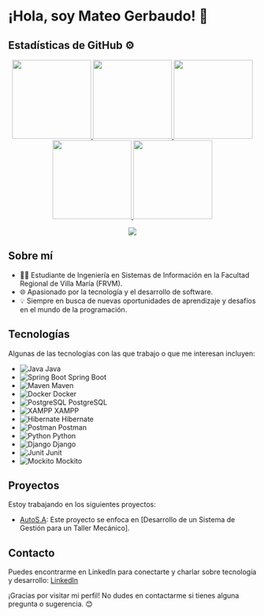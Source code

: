 # ¡Hola, soy Mateo Gerbaudo! 👋

## Estadísticas de GitHub ⚙️
<div align="center">
  <a href="https://github.com/gerbaudo19">
    <p align="center">
      <img height="160em" src="https://github-readme-stats-sigma-five.vercel.app/api?username=gerbaudo19&show_icons=true&theme=react&hide_border=true&locale=es" />
      <img height="160em" src="https://github-readme-streak-stats.herokuapp.com/?user=gerbaudo19&theme=react&hide_border=true&locale=es" />
      <img height="160em" src="https://github-profile-summary-cards.vercel.app/api/cards/most-commit-language?username=gerbaudo19&theme=react&hide_border=true&locale=es"/>
      <img height="160em" src="https://github-profile-summary-cards.vercel.app/api/cards/repos-per-language?username=gerbaudo19&theme=react&hide_border=true&locale=es"/>
      <img height="160em" src="https://github-readme-stats-sigma-five.vercel.app/api/top-langs/?username=gerbaudo19&layout=compact&langs_count=7&theme=react&hide_border=true&locale=es"/>
    </p>
  </a>
  <p align="center">
    <img src="https://user-images.githubusercontent.com/73097560/115834477-dbab4500-a447-11eb-908a-139a6edaec5c.gif">             
    <br>
  </p>
</div>

## Sobre mí
- 👨‍💻 Estudiante de Ingeniería en Sistemas de Información en la Facultad Regional de Villa María (FRVM).
- 🌐 Apasionado por la tecnología y el desarrollo de software.
- 💡 Siempre en busca de nuevas oportunidades de aprendizaje y desafíos en el mundo de la programación.

## Tecnologías
Algunas de las tecnologías con las que trabajo o que me interesan incluyen:

- ![Java]([url_del_logo_de_Java](https://www.flaticon.es/icono-gratis/java_1183618)) Java
- ![Spring Boot](url_del_logo_de_Spring_Boot) Spring Boot
- ![Maven](url_del_logo_de_Maven) Maven
- ![Docker](url_del_logo_de_Docker) Docker
- ![PostgreSQL](url_del_logo_de_PostgreSQL) PostgreSQL
- ![XAMPP](url_del_logo_de_XAMPP) XAMPP
- ![Hibernate](url_del_logo_de_Hibernate) Hibernate
- ![Postman](url_del_logo_de_Postman) Postman
- ![Python](url_del_logo_de_Python) Python
- ![Django](url_del_logo_de_Django) Django
- ![Junit](url_del_logo_de_Junit) Junit
- ![Mockito](url_del_logo_de_Mockito) Mockito

## Proyectos
Estoy trabajando en los siguientes proyectos:

- [AutoS.A](https://github.com/AgustinBartoloni/Auto-S.A): Este proyecto se enfoca en [Desarrollo de un Sistema de Gestión para un Taller Mecánico].


## Contacto
Puedes encontrarme en LinkedIn para conectarte y charlar sobre tecnología y desarrollo: [LinkedIn](https://www.linkedin.com/in/mateo-gerbaudo-645279211/?originalSubdomain=ar)

¡Gracias por visitar mi perfil! No dudes en contactarme si tienes alguna pregunta o sugerencia. 😊
